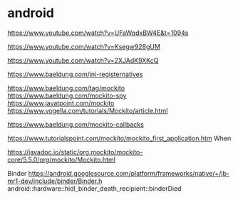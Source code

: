 # android
https://www.youtube.com/watch?v=UFaWqdxBW4E&t=1094s

https://www.youtube.com/watch?v=Ksegw928gUM

https://www.youtube.com/watch?v=2XJAdK9XKcQ

 https://www.baeldung.com/jni-registernatives

https://www.baeldung.com/tag/mockito
https://www.baeldung.com/mockito-spy
https://www.javatpoint.com/mockito
https://www.vogella.com/tutorials/Mockito/article.html



https://www.baeldung.com/mockito-callbacks


https://www.tutorialspoint.com/mockito/mockito_first_application.htm
When 

https://javadoc.io/static/org.mockito/mockito-core/5.5.0/org/mockito/Mockito.html


Binder 
https://android.googlesource.com/platform/frameworks/native/+/jb-mr1-dev/include/binder/Binder.h
android::hardware::hidl_binder_death_recipient::binderDied
